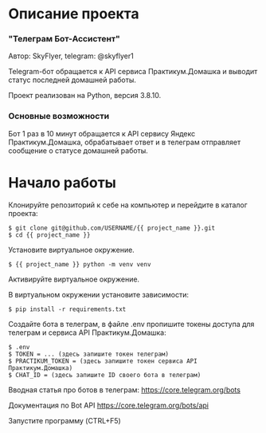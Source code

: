 # Описание проекта

### "Телеграм Бот-Ассистент"
Автор: SkyFlyer, telegram: @skyflyer1

Telegram-бот обращается к API сервиса Практикум.Домашка и выводит статус последней домашней работы.

Проект реализован на Python, версия 3.8.10.


### Основные возможности

Бот 1 раз в 10 минут обращается к API сервису Яндекс Практикум.Домашка, обрабатывает ответ и в телеграм отправляет сообщение о статусе домашней работы.

# Начало работы

Клонируйте репозиторий к себе на компьютер и перейдите в каталог проекта:

    $ git clone git@github.com/USERNAME/{{ project_name }}.git
    $ cd {{ project_name }}
    
Установите виртуальное окружение.

	$ {{ project_name }} python -m venv venv

Активируйте виртуальное окружение.

В виртуальном окружении установите зависимости:     

    $ pip install -r requirements.txt

Создайте бота в телеграм, в файле .env пропишите токены доступа для телеграм и сервиса API Практикум.Домашка:

	$ .env
	$ TOKEN = ... (здесь запишите токен телеграм)
	$ PRACTIKUM_TOKEN = (здесь запишите токен сервиса API Практикум.Домашка)
	$ CHAT_ID = (здесь запишите ID своего бота в телеграм)

Вводная статья про ботов в телеграм: https://core.telegram.org/bots

Документация по Bot API https://core.telegram.org/bots/api

Запустите программу (CTRL+F5)
